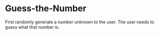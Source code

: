 # Guess-the-Number
First randomly generate a number unknown to the user. The user needs to guess what that number is.
